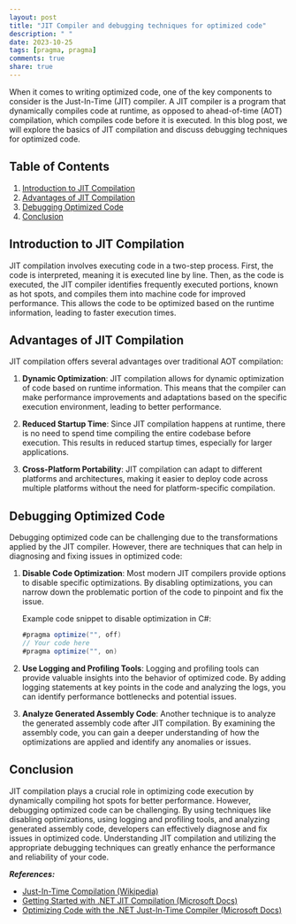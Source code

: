 ```yaml
---
layout: post
title: "JIT Compiler and debugging techniques for optimized code"
description: " "
date: 2023-10-25
tags: [pragma, pragma]
comments: true
share: true
---
```


When it comes to writing optimized code, one of the key components to consider is the Just-In-Time (JIT) compiler. A JIT compiler is a program that dynamically compiles code at runtime, as opposed to ahead-of-time (AOT) compilation, which compiles code before it is executed. In this blog post, we will explore the basics of JIT compilation and discuss debugging techniques for optimized code.

## Table of Contents
1. [Introduction to JIT Compilation](#introduction-to-jit-compilation)
2. [Advantages of JIT Compilation](#advantages-of-jit-compilation)
3. [Debugging Optimized Code](#debugging-optimized-code)
4. [Conclusion](#conclusion)

## Introduction to JIT Compilation

JIT compilation involves executing code in a two-step process. First, the code is interpreted, meaning it is executed line by line. Then, as the code is executed, the JIT compiler identifies frequently executed portions, known as hot spots, and compiles them into machine code for improved performance. This allows the code to be optimized based on the runtime information, leading to faster execution times.

## Advantages of JIT Compilation

JIT compilation offers several advantages over traditional AOT compilation:

1. **Dynamic Optimization**: JIT compilation allows for dynamic optimization of code based on runtime information. This means that the compiler can make performance improvements and adaptations based on the specific execution environment, leading to better performance.

2. **Reduced Startup Time**: Since JIT compilation happens at runtime, there is no need to spend time compiling the entire codebase before execution. This results in reduced startup times, especially for larger applications.

3. **Cross-Platform Portability**: JIT compilation can adapt to different platforms and architectures, making it easier to deploy code across multiple platforms without the need for platform-specific compilation.

## Debugging Optimized Code

Debugging optimized code can be challenging due to the transformations applied by the JIT compiler. However, there are techniques that can help in diagnosing and fixing issues in optimized code:

1. **Disable Code Optimization**: Most modern JIT compilers provide options to disable specific optimizations. By disabling optimizations, you can narrow down the problematic portion of the code to pinpoint and fix the issue.

   Example code snippet to disable optimization in C#:

   ```csharp
   #pragma optimize("", off)
   // Your code here
   #pragma optimize("", on)
   ```

2. **Use Logging and Profiling Tools**: Logging and profiling tools can provide valuable insights into the behavior of optimized code. By adding logging statements at key points in the code and analyzing the logs, you can identify performance bottlenecks and potential issues.

3. **Analyze Generated Assembly Code**: Another technique is to analyze the generated assembly code after JIT compilation. By examining the assembly code, you can gain a deeper understanding of how the optimizations are applied and identify any anomalies or issues.

## Conclusion

JIT compilation plays a crucial role in optimizing code execution by dynamically compiling hot spots for better performance. However, debugging optimized code can be challenging. By using techniques like disabling optimizations, using logging and profiling tools, and analyzing generated assembly code, developers can effectively diagnose and fix issues in optimized code. Understanding JIT compilation and utilizing the appropriate debugging techniques can greatly enhance the performance and reliability of your code.

***References:***

- [Just-In-Time Compilation (Wikipedia)](https://en.wikipedia.org/wiki/Just-in-time_compilation)
- [Getting Started with .NET JIT Compilation (Microsoft Docs)](https://docs.microsoft.com/en-us/archive/msdn-magazine/2019/march/net-debugging-getting-started-with-net-jit-compilation)
- [Optimizing Code with the .NET Just-In-Time Compiler (Microsoft Docs)](https://docs.microsoft.com/en-us/dotnet/standard/managed-code-execution#optimizing-code-with-the-net-just-in-time-compiler)
